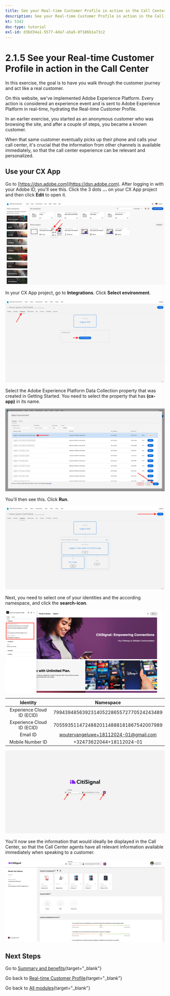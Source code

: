 ```yaml
---
title: See your Real-time Customer Profile in action in the Call Center
description: See your Real-time Customer Profile in action in the Call Center
kt: 5342
doc-type: tutorial
exl-id: d3bd34a1-5577-4da7-a5a5-0f186b1a73c2
---
```

# 2.1.5 See your Real-time Customer Profile in action in the Call Center

In this exercise, the goal is to have you walk through the customer journey and act like a real customer.

On this website, we've implemented Adobe Experience Platform. Every action is considered an experience event and is sent to Adobe Experience Platform in real-time, hydrating the Real-time Customer Profile.

In an earlier exercise, you started as an anonymous customer who was browsing the site, and after a couple of steps, you became a known customer.

When that same customer eventually picks up their phone and calls your call center, it's crucial that the information from other channels is available immediately, so that the call center experience can be relevant and personalized.

## Use your CX App

Go to [https://dsn.adobe.com](https://dsn.adobe.com). After logging in with your Adobe ID, you'll see this. Click the 3 dots **...** on your CX App project and then click **Edit** to open it.

![Demo](./images/cxapp3.png)

In your CX App project, go to **Integrations**. Click **Select environment**.

![Demo](./images/cxapp3a.png)

Select the Adobe Experience Platform Data Collection property that was created in Getting Started. You need to select the property that has **(cx-app)** in its name.

![Demo](./images/cxapp4.png)

You'll then see this. Click **Run**.

![Demo](./images/cxapp4a.png)

Next, you need to select one of your identities and the according namespace, and click the **search-icon**.

![Customer Profile](./images/identities.png)

| Identity     | Namespace       |
|:-------------:| :---------------:|
| Experience Cloud ID (ECID)          | 79943948563923140522865572770524243489 |
| Experience Cloud ID (ECID)          | 70559351147248820114888181867542007989 |
| Email ID          | woutervangeluwe+18112024-01@gmail.com|
| Mobile Number ID          | +32473622044+18112024-01| 

![Demo](./images/19.png)

You'll now see the information that would ideally be displayed in the Call Center, so that the Call Center agents have all relevant information available immediately when speaking to a customer.

![Demo](./images/20.png)

## Next Steps

Go to [Summary and benefits](./summary.md){target="_blank"}

Go back to [Real-time Customer Profile](./real-time-customer-profile.md){target="_blank"}

Go back to [All modules](./../../../../overview.md){target="_blank"}
